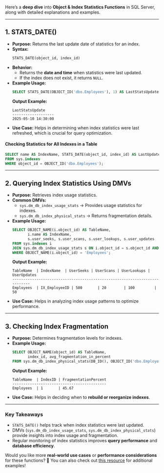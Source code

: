 Here’s a **deep dive** into **Object & Index Statistics Functions** in SQL Server, along with detailed explanations and examples.

---

## **1. STATS_DATE()**
- **Purpose:** Returns the last update date of statistics for an index.
- **Syntax:**
  ```sql
  STATS_DATE(object_id, index_id)
  ```
- **Behavior:**
  - Returns the **date and time** when statistics were last updated.
  - If the index does not exist, it returns `NULL`.
- **Example Usage:**
  ```sql
  SELECT STATS_DATE(OBJECT_ID('dbo.Employees'), 1) AS LastStatsUpdate;
  ```
  **Output Example:**  
  ```
  LastStatsUpdate
  -------------------
  2025-05-10 14:30:00
  ```
- **Use Case:** Helps in determining when index statistics were last refreshed, which is crucial for query optimization.

#### **Checking Statistics for All Indexes in a Table**
```sql
SELECT name AS IndexName, STATS_DATE(object_id, index_id) AS LastUpdated
FROM sys.indexes
WHERE object_id = OBJECT_ID('dbo.Employees');
```

---

## **2. Querying Index Statistics Using DMVs**
- **Purpose:** Retrieves index usage statistics.
- **Common DMVs:**
  - `sys.dm_db_index_usage_stats` → Provides usage statistics for indexes.
  - `sys.dm_db_index_physical_stats` → Returns fragmentation details.
- **Example Usage:**
  ```sql
  SELECT OBJECT_NAME(i.object_id) AS TableName,
         i.name AS IndexName,
         s.user_seeks, s.user_scans, s.user_lookups, s.user_updates
  FROM sys.indexes i
  JOIN sys.dm_db_index_usage_stats s ON i.object_id = s.object_id AND i.index_id = s.index_id
  WHERE OBJECT_NAME(i.object_id) = 'Employees';
  ```
  **Output Example:**  
  ```
  TableName  | IndexName  | UserSeeks | UserScans | UserLookups | UserUpdates
  ---------------------------------------------------------------------------
  Employees  | IX_EmployeeID | 500       | 20        | 100         | 50
  ```
- **Use Case:** Helps in analyzing index usage patterns to optimize performance.

---

## **3. Checking Index Fragmentation**
- **Purpose:** Determines fragmentation levels for indexes.
- **Example Usage:**
  ```sql
  SELECT OBJECT_NAME(object_id) AS TableName,
         index_id, avg_fragmentation_in_percent
  FROM sys.dm_db_index_physical_stats(DB_ID(), OBJECT_ID('dbo.Employees'), NULL, NULL, 'LIMITED');
  ```
  **Output Example:**  
  ```
  TableName  | IndexID | FragmentationPercent
  -------------------------------------------
  Employees  | 1       | 45.67
  ```
- **Use Case:** Helps in deciding when to **rebuild or reorganize indexes**.

---

### **Key Takeaways**
- `STATS_DATE()` helps track when index statistics were last updated.
- DMVs (`sys.dm_db_index_usage_stats`, `sys.dm_db_index_physical_stats`) provide insights into index usage and fragmentation.
- Regular monitoring of index statistics improves **query performance** and **database efficiency**.

Would you like more **real-world use cases** or **performance considerations** for these functions? 🚀 You can also check out [this resource](https://www.sqlshack.com/gathering-sql-server-indexes-statistics-and-usage-information/) for additional examples!